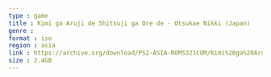 ```yaml
---
type : game
title : Kimi ga Aruji de Shitsuji ga Ore de - Otsukae Nikki (Japan)
genre : 
format : iso
region : asia
link : https://archive.org/download/PS2-ASIA-ROMS321COM/Kimi%20ga%20Aruji%20de%20Shitsuji%20ga%20Ore%20de%20-%20Otsukae%20Nikki%20%28Japan%29.7z
size : 2.4GB
---
```

